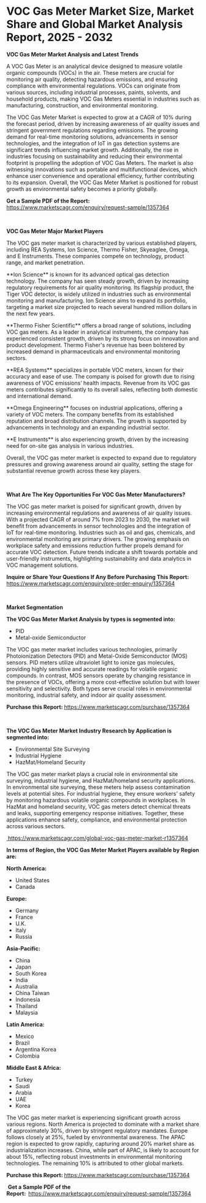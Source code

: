 <p><h1>VOC Gas Meter Market Size, Market Share and Global Market Analysis Report, 2025 - 2032</h1></p><p><strong>VOC Gas Meter Market Analysis and Latest Trends</strong></p>
<p><p>A VOC Gas Meter is an analytical device designed to measure volatile organic compounds (VOCs) in the air. These meters are crucial for monitoring air quality, detecting hazardous emissions, and ensuring compliance with environmental regulations. VOCs can originate from various sources, including industrial processes, paints, solvents, and household products, making VOC Gas Meters essential in industries such as manufacturing, construction, and environmental monitoring.</p><p>The VOC Gas Meter Market is expected to grow at a CAGR of 10% during the forecast period, driven by increasing awareness of air quality issues and stringent government regulations regarding emissions. The growing demand for real-time monitoring solutions, advancements in sensor technologies, and the integration of IoT in gas detection systems are significant trends influencing market growth. Additionally, the rise in industries focusing on sustainability and reducing their environmental footprint is propelling the adoption of VOC Gas Meters. The market is also witnessing innovations such as portable and multifunctional devices, which enhance user convenience and operational efficiency, further contributing to its expansion. Overall, the VOC Gas Meter Market is positioned for robust growth as environmental safety becomes a priority globally.</p></p>
<p><strong>Get a Sample PDF of the Report:&nbsp;</strong> <a href="https://www.marketscagr.com/enquiry/request-sample/1357364?utm_campaign=3038&utm_medium=2&utm_source=Github&utm_content=ia&utm_term=16042025&utm_id=voc-gas-meter">https://www.marketscagr.com/enquiry/request-sample/1357364</a></p>
<p>&nbsp;</p>
<p><strong>VOC Gas Meter Major Market Players</strong></p>
<p><p>The VOC gas meter market is characterized by various established players, including REA Systems, Ion Science, Thermo Fisher, Skyeaglee, Omega, and E Instruments. These companies compete on technology, product range, and market penetration.</p><p>**Ion Science** is known for its advanced optical gas detection technology. The company has seen steady growth, driven by increasing regulatory requirements for air quality monitoring. Its flagship product, the Tiger VOC detector, is widely utilized in industries such as environmental monitoring and manufacturing. Ion Science aims to expand its portfolio, targeting a market size projected to reach several hundred million dollars in the next few years.</p><p>**Thermo Fisher Scientific** offers a broad range of solutions, including VOC gas meters. As a leader in analytical instruments, the company has experienced consistent growth, driven by its strong focus on innovation and product development. Thermo Fisher's revenue has been bolstered by increased demand in pharmaceuticals and environmental monitoring sectors.</p><p>**REA Systems** specializes in portable VOC meters, known for their accuracy and ease of use. The company is poised for growth due to rising awareness of VOC emissions’ health impacts. Revenue from its VOC gas meters contributes significantly to its overall sales, reflecting both domestic and international demand.</p><p>**Omega Engineering** focuses on industrial applications, offering a variety of VOC meters. The company benefits from its established reputation and broad distribution channels. The growth is supported by advancements in technology and an expanding industrial sector.</p><p>**E Instruments** is also experiencing growth, driven by the increasing need for on-site gas analysis in various industries. </p><p>Overall, the VOC gas meter market is expected to expand due to regulatory pressures and growing awareness around air quality, setting the stage for substantial revenue growth across these key players.</p></p>
<p>&nbsp;</p>
<p><strong>What Are The Key Opportunities For VOC Gas Meter Manufacturers?</strong></p>
<p><p>The VOC gas meter market is poised for significant growth, driven by increasing environmental regulations and awareness of air quality issues. With a projected CAGR of around 7% from 2023 to 2030, the market will benefit from advancements in sensor technologies and the integration of IoT for real-time monitoring. Industries such as oil and gas, chemicals, and environmental monitoring are primary drivers. The growing emphasis on workplace safety and emissions reduction further propels demand for accurate VOC detection. Future trends indicate a shift towards portable and user-friendly instruments, highlighting sustainability and data analytics in VOC management solutions.</p></p>
<p><strong>Inquire or Share Your Questions If Any Before Purchasing This Report:</strong> <a href="https://www.marketscagr.com/enquiry/pre-order-enquiry/1357364?utm_campaign=3038&utm_medium=2&utm_source=Github&utm_content=ia&utm_term=16042025&utm_id=voc-gas-meter">https://www.marketscagr.com/enquiry/pre-order-enquiry/1357364</a></p>
<p>&nbsp;</p>
<p><strong>Market Segmentation</strong></p>
<p><strong>The VOC Gas Meter Market Analysis by types is segmented into:</strong></p>
<p><ul><li>PID</li><li>Metal-oxide Semiconductor</li></ul></p>
<p><p>The VOC gas meter market includes various technologies, primarily Photoionization Detectors (PID) and Metal-Oxide Semiconductor (MOS) sensors. PID meters utilize ultraviolet light to ionize gas molecules, providing highly sensitive and accurate readings for volatile organic compounds. In contrast, MOS sensors operate by changing resistance in the presence of VOCs, offering a more cost-effective solution but with lower sensitivity and selectivity. Both types serve crucial roles in environmental monitoring, industrial safety, and indoor air quality assessment.</p></p>
<p><strong>Purchase this Report:&nbsp;</strong><a href="https://www.marketscagr.com/purchase/1357364?utm_campaign=3038&utm_medium=2&utm_source=Github&utm_content=ia&utm_term=16042025&utm_id=voc-gas-meter">https://www.marketscagr.com/purchase/1357364</a></p>
<p>&nbsp;</p>
<p><strong>The VOC Gas Meter Market Industry Research by Application is segmented into:</strong></p>
<p><ul><li>Environmental Site Surveying</li><li>Industrial Hygiene</li><li>HazMat/Homeland Security</li></ul></p>
<p><p>The VOC gas meter market plays a crucial role in environmental site surveying, industrial hygiene, and HazMat/homeland security applications. In environmental site surveying, these meters help assess contamination levels at potential sites. For industrial hygiene, they ensure workers' safety by monitoring hazardous volatile organic compounds in workplaces. In HazMat and homeland security, VOC gas meters detect chemical threats and leaks, supporting emergency response initiatives. Together, these applications enhance safety, compliance, and environmental protection across various sectors.</p></p>
<p><a href="https://www.marketscagr.com/global-voc-gas-meter-market-r1357364?utm_campaign=3038&utm_medium=2&utm_source=Github&utm_content=ia&utm_term=16042025&utm_id=voc-gas-meter">&nbsp;https://www.marketscagr.com/global-voc-gas-meter-market-r1357364</a></p>
<p><strong>In terms of Region, the VOC Gas Meter Market Players available by Region are:</strong></p>
<p>
    <p> <strong> North America: </strong>
        <ul>
            <li>United States</li>
            <li>Canada</li>
        </ul>
        </p> 
    <p> <strong> Europe: </strong>
        <ul>
            <li>Germany</li>
            <li>France</li>
            <li>U.K.</li>
            <li>Italy</li>
            <li>Russia</li>
        </ul>
        </p> 
    <p> <strong> Asia-Pacific: </strong>
        <ul>
            <li>China</li>
            <li>Japan</li>
            <li>South Korea</li>
            <li>India</li>
            <li>Australia</li>
            <li>China Taiwan</li>
            <li>Indonesia</li>
            <li>Thailand</li>
            <li>Malaysia</li>
        </ul>
        </p> 
    <p> <strong> Latin America: </strong>
        <ul>
            <li>Mexico</li>
            <li>Brazil</li>
            <li>Argentina Korea</li>
            <li>Colombia</li>
        </ul>
        </p> 
    <p> <strong> Middle East & Africa: </strong>
        <ul>
            <li>Turkey</li>
            <li>Saudi</li>
            <li>Arabia</li>
            <li>UAE</li>
            <li>Korea</li>
        </ul>
    </p>
    </p>
<p><p>The VOC gas meter market is experiencing significant growth across various regions. North America is projected to dominate with a market share of approximately 30%, driven by stringent regulatory mandates. Europe follows closely at 25%, fueled by environmental awareness. The APAC region is expected to grow rapidly, capturing around 20% market share as industrialization increases. China, while part of APAC, is likely to account for about 15%, reflecting robust investments in environmental monitoring technologies. The remaining 10% is attributed to other global markets.</p></p>
<p><strong>Purchase this Report: </strong><a href="https://www.marketscagr.com/purchase/1357364?utm_campaign=3038&utm_medium=2&utm_source=Github&utm_content=ia&utm_term=16042025&utm_id=voc-gas-meter">https://www.marketscagr.com/purchase/1357364</a></p>
<p>&nbsp;<strong>Get a Sample PDF of the Report:&nbsp;&nbsp;</strong><a href="https://www.marketscagr.com/enquiry/request-sample/1357364?utm_campaign=3038&utm_medium=2&utm_source=Github&utm_content=ia&utm_term=16042025&utm_id=voc-gas-meter">https://www.marketscagr.com/enquiry/request-sample/1357364</a></p>
<p><strong></strong></p>
<p><p></p><p></p><p></p></p>